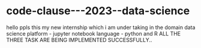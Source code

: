 # code-clause---2023--data-science
hello ppls this my new internship which i am under taking in the domain data science 
platform - jupyter notebook
language - python and R
ALL THE THREE TASK ARE BEING IMPLEMENTED SUCCESSFULLY..
